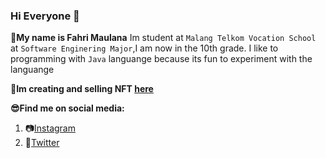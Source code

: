 ### Hi Everyone 👋

**👦My name is Fahri Maulana** Im student at `Malang Telkom Vocation School` at `Software Enginering Major`,I am now in the 10th grade.
I like to programming with `Java` languange because its fun to experiment with the languange

**🎨Im creating and selling NFT [here](https://opensea.io/Indo-Toons-NFT)**

**😎Find me on social media:**

1. 📷[Instagram](https://instagram.com/newpersonf)
2. 🦆[Twitter](https://twitter.com/fahri_NFT)
